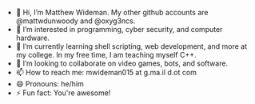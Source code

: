 - 👋 Hi, I’m Matthew Wideman. My other github accounts are @mattwdunwoody and @oxyg3ncs.
- 👀 I’m interested in programming, cyber security, and computer hardware.
- 🌱 I’m currently learning shell scripting, web development, and more at my college. In my free time, I am teaching myself C++.
- 💞️ I’m looking to collaborate on video games, bots, and software.
- 📫 How to reach me: mwideman015 at g.ma.il d.ot com
- 😄 Pronouns: he/him
- ⚡ Fun fact: You're awesome!
